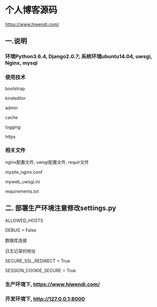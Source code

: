 # 个人博客源码
https://www.hiwendi.com/

## 一.说明

### 环境Python3.6.4, Django2.0.7; 系统环境ubuntu14.04, uwsgi, Nginx, mysql


### 使用技术

bootstrap

kindeditor

admin

cache

logging

https


### 相关文件

nginx配置文件, uwsgi配置文件, requir文件

mysite_nginx.conf

myweb_uwsgi.ini

requirements.txt


## 二. 部署生产环境注意修改settings.py

ALLOWED_HOSTS

DEBUG = False

数据库连接

日志记录的地址

SECURE_SSL_REDIRECT = True

SESSION_COOKIE_SECURE = True


### 生产环境下, https://www.hiwendi.com/
### 开发环境下, http://127.0.0.1:8000
